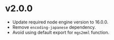 # v2.0.0
- Update required node engine version to 16.0.0.
- Remove `encoding-japanese` dependency.
- Avoid using default export for `mgs2mml` function.